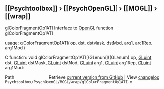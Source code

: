 ## [[Psychtoolbox]] &#8250; [[PsychOpenGL]] &#8250; [[MOGL]] &#8250; [[wrap]]

glColorFragmentOp1ATI  Interface to [OpenGL](OpenGL) function glColorFragmentOp1ATI  
  
usage:  glColorFragmentOp1ATI( op, dst, dstMask, dstMod, arg1, arg1Rep, arg1Mod )  
  
C function:  void glColorFragmentOp1ATI[(GLenum]((GLenum) op, [GLuint](GLuint) dst, [GLuint](GLuint) dstMask, [GLuint](GLuint) dstMod, [GLuint](GLuint) arg1, [GLuint](GLuint) arg1Rep, [GLuint](GLuint) arg1Mod)  




<div class="code_header" style="text-align:right;">
  <span style="float:left;">Path&nbsp;&nbsp;</span> <span class="counter">Retrieve <a href=
  "https://raw.github.com/Psychtoolbox-3/Psychtoolbox-3/beta/Psychtoolbox/PsychOpenGL/MOGL/wrap/glColorFragmentOp1ATI.m">current version from GitHub</a> | View <a href=
  "https://github.com/Psychtoolbox-3/Psychtoolbox-3/commits/beta/Psychtoolbox/PsychOpenGL/MOGL/wrap/glColorFragmentOp1ATI.m">changelog</a></span>
</div>
<div class="code">
  <code>Psychtoolbox/PsychOpenGL/MOGL/wrap/glColorFragmentOp1ATI.m</code>
</div>

